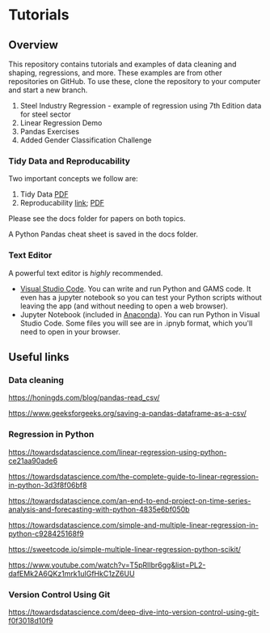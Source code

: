 # Tutorials
## Overview
This repository contains tutorials and examples of data cleaning and shaping, regressions, and more. These examples are from other repositories on GitHub. To use these, clone the repository to your computer and start a new branch.

1. Steel Industry Regression - example of regression using 7th Edition data for steel sector
2. Linear Regression Demo
3. Pandas Exercises
4. Added Gender Classification Challenge

### Tidy Data and Reproducability
Two important concepts we follow are:
1. Tidy Data [PDF](https://vita.had.co.nz/papers/tidy-data.pdf)
2. Reproducability [link](https://journals.plos.org/ploscompbiol/article?id=10.1371/journal.pcbi.1005510#pcbi-1005510-g001); [PDF](https://journals.plos.org/ploscompbiol/article/file?id=10.1371/journal.pcbi.1005510&type=printable)

Please see the docs folder for papers on both topics.

A Python Pandas cheat sheet is saved in the docs folder.

### Text Editor
A powerful text editor is _highly_ recommended.
- [Visual Studio Code](https://code.visualstudio.com/). You can write and run Python and GAMS code. It even has a jupyter notebook so you can test your Python scripts without leaving the app (and without needing to open a web browser).
- Jupyter Notebook (included in [Anaconda](https://www.anaconda.com/)). You can run Python in Visual Studio Code. Some files you will see are in .ipnyb format, which you'll need to open in your browser.

## Useful links
### Data cleaning
<https://honingds.com/blog/pandas-read_csv/>

<https://www.geeksforgeeks.org/saving-a-pandas-dataframe-as-a-csv/>

### Regression in Python
<https://towardsdatascience.com/linear-regression-using-python-ce21aa90ade6>

<https://towardsdatascience.com/the-complete-guide-to-linear-regression-in-python-3d3f8f06bf8>

<https://towardsdatascience.com/an-end-to-end-project-on-time-series-analysis-and-forecasting-with-python-4835e6bf050b>

<https://towardsdatascience.com/simple-and-multiple-linear-regression-in-python-c928425168f9>

<https://sweetcode.io/simple-multiple-linear-regression-python-scikit/>

<https://www.youtube.com/watch?v=T5pRlIbr6gg&list=PL2-dafEMk2A6QKz1mrk1uIGfHkC1zZ6UU>

### Version Control Using Git
<https://towardsdatascience.com/deep-dive-into-version-control-using-git-f0f3018d10f9>

